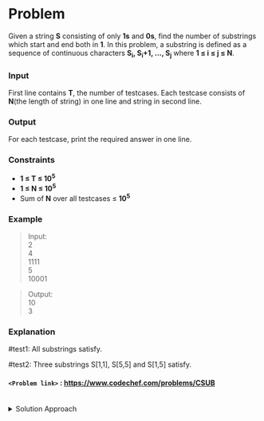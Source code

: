 # Problem
Given a string **S** consisting of only **1s** and **0s**, find the number of substrings which start and end both in **1**.
In this problem, a substring is defined as a sequence of continuous characters **S<sub>i</sub>, S<sub>i</sub>+1, ..., S<sub>j</sub>** where **1 ≤ i ≤ j ≤ N**.

### Input
First line contains **T**, the number of testcases. Each testcase consists of **N**(the length of string) in one line and string in second line.

### Output
For each testcase, print the required answer in one line.

### Constraints
* **1 ≤ T ≤ 10<sup>5</sup>**
* **1 ≤ N ≤ 10<sup>5</sup>**
* Sum of **N** over all testcases ≤ **10<sup>5</sup>**

### Example
>Input:<br/>
2<br/>
4<br/>
1111<br/>
5<br/>
10001<br/>

>Output:<br/>
10<br/>
3<br/>

### Explanation
#test1: All substrings satisfy.

#test2: Three substrings S[1,1], S[5,5] and S[1,5] satisfy.

#### `<Problem link>` : <https://www.codechef.com/problems/CSUB>
<br/>
<details>
  <summary>Solution Approach</summary>
  
  ######
  
  We count the number of **1s** in the entire string, call it **n**. The total number of ways to consider all the substrings starting and ending with **1** can be given by `(n*(n+1))/2`.  
  
  ### References
  
  >https://discuss.codechef.com/t/csub-editorial/6299<br/>
  
</details>
